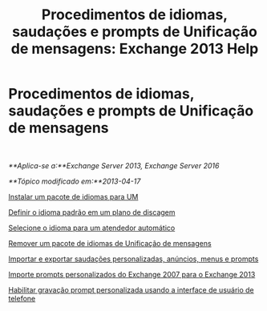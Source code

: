 ﻿---
title: 'Procedimentos de idiomas, saudações e prompts de Unificação de mensagens: Exchange 2013 Help'
TOCTitle: Procedimentos de idiomas, saudações e prompts de Unificação de mensagens
ms:assetid: 935bcf76-f27d-406e-962b-3adb014cf76e
ms:mtpsurl: https://technet.microsoft.com/pt-br/library/JJ863293(v=EXCHG.150)
ms:contentKeyID: 50556242
ms.date: 05/22/2018
mtps_version: v=EXCHG.150
ms.translationtype: MT
---

# Procedimentos de idiomas, saudações e prompts de Unificação de mensagens

 

_**Aplica-se a:**Exchange Server 2013, Exchange Server 2016_

_**Tópico modificado em:**2013-04-17_

[Instalar um pacote de idiomas para UM](install-a-um-language-pack-exchange-2013-help.md)

[Definir o idioma padrão em um plano de discagem](set-the-default-language-on-a-dial-plan-exchange-2013-help.md)

[Selecione o idioma para um atendedor automático](select-the-language-for-an-auto-attendant-exchange-2013-help.md)

[Remover um pacote de idiomas de Unificação de mensagens](remove-a-um-language-pack-exchange-2013-help.md)

[Importar e exportar saudações personalizadas, anúncios, menus e prompts](import-and-export-custom-greetings-announcements-menus-and-prompts-exchange-2013-help.md)

[Importe prompts personalizados do Exchange 2007 para o Exchange 2013](import-custom-prompts-from-exchange-2007-to-exchange-2013-exchange-2013-help.md)

[Habilitar gravação prompt personalizada usando a interface de usuário de telefone](enable-custom-prompt-recording-using-the-telephone-user-interface-exchange-2013-help.md)

